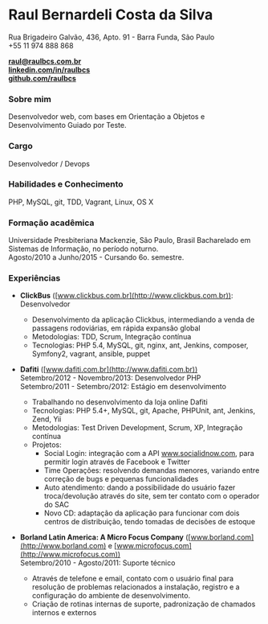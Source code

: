 # Raul Bernardeli Costa da Silva
Rua Brigadeiro Galvão, 436, Apto. 91 - Barra Funda, São Paulo<br />
+55 11 974 888 868

**[raul@raulbcs.com.br](raul@raulbcs.com.br)**
<br />**[linkedin.com/in/raulbcs](http://linkedin.com/in/raulbcs)**<br />**[github.com/raulbcs](http://github.com/raulbcs)**

### Sobre mim
Desenvolvedor web, com bases em Orientação a Objetos e Desenvolvimento Guiado por Teste.

### Cargo
Desenvolvedor / Devops

### Habilidades e Conhecimento
PHP, MySQL, git, TDD, Vagrant, Linux, OS X

### Formação acadêmica
Universidade Presbiteriana Mackenzie, São Paulo, Brasil
Bacharelado em Sistemas de Informação, no período noturno.<br />
Agosto/2010 a Junho/2015 - Cursando 6o. semestre.

### Experiências

* **ClickBus** ([www.clickbus.com.br](http://www.clickbus.com.br)): Desenvolvedor
  * Desenvolvimento da aplicação Clickbus, intermediando a venda de passagens rodoviárias, em rápida expansão global
  * Metodologias: TDD, Scrum, Integração contínua
  * Tecnologias: PHP 5.4, MySQL, git, nginx, ant, Jenkins, composer, Symfony2, vagrant, ansible, puppet

* **Dafiti** ([www.dafiti.com.br](http://www.dafiti.com.br))<br />
Setembro/2012 - Novembro/2013: Desenvolvedor PHP<br />
Setembro/2011 - Setembro/2012: Estágio em desenvolvimento
  * Trabalhando no desenvolvimento da loja online Dafiti
  * Tecnologias: PHP 5.4+, MySQL, git, Apache, PHPUnit, ant, Jenkins, Zend, Yii
  * Metodologias: Test Driven Development, Scrum, XP, Integração contínua
  * Projetos:
    * Social Login: integração com a API www.socialidnow.com, para permitir login através de Facebook e Twitter
    * Time Operações: resolvendo demandas menores, variando entre correção de bugs e pequenas funcionalidades
    * Auto atendimento: dando a possibilidade do usuário fazer troca/devolução através do site, sem ter contato com o operador do SAC
    * Novo CD: adaptação da aplicação para funcionar com dois centros de distribuição, tendo tomadas de decisões de estoque

* **Borland Latin America: A Micro Focus Company** ([www.borland.com](http://www.borland.com) e [www.microfocus.com](http://www.microfocus.com))<br />
Setembro/2010 - Agosto/2011: Suporte técnico
  * Através de telefone e email, contato com o usuário final para resolução de problemas relacionados a instalação, registro e a configuração do ambiente de desenvolvimento.
  * Criação de rotinas internas de suporte, padronização de chamados internos e externos